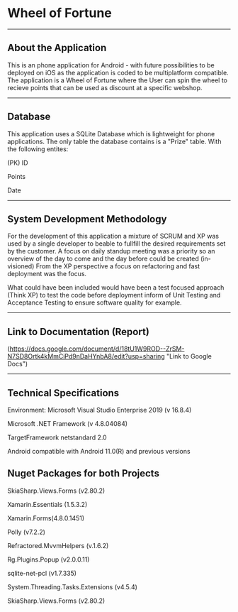﻿# Wheel of Fortune

----------------------------------
About the Application
----------------------------------
This is an phone application for Android - with future possibilities to be deployed on iOS as the application is coded to be multiplatform compatible. 
The application is a Wheel of Fortune where the User can spin the wheel to recieve points that can be used as discount at a specific webshop. 

-----------------------------------------
Database
-----------------------------------------
This application uses a SQLite Database which is lightweight for phone applications.
The only table the database contains is a "Prize" table. 
With the following entites:

(PK) 
ID

Points

Date

-----------------------------------------
System Development Methodology
-----------------------------------------
For the development of this application 
a mixture of SCRUM and XP was used by a single developer
to beable to fullfill the desired requirements set by the customer.
A focus on daily standup meeting was a priority so an overview of the day to come and the day before could be created (in-visioned)
From the XP perspective a focus on refactoring and fast deployment was the focus. 

What could have been included would have been a test focused approach (Think XP) to test the code before deployment inform of Unit Testing and Acceptance Testing to ensure software quality for example. 

----------------------------------
Link to Documentation (Report)
----------------------------------

(https://docs.google.com/document/d/18tU1W9ROD--ZrSM-N7SD8Ortk4kMmCiPd9nDaHYnbA8/edit?usp=sharing "Link to Google Docs")

----------------------------------
Technical Specifications
----------------------------------
Environment: Microsoft Visual Studio Enterprise 2019 (v 16.8.4)

Microsoft .NET Framework (v 4.8.04084)

TargetFramework netstandard 2.0

Android compatible with Android 11.0(R) and previous versions

Nuget Packages for both Projects
--------------------------------

SkiaSharp.Views.Forms (v2.80.2)

Xamarin.Essentials (1.5.3.2)

Xamarin.Forms(4.8.0.1451)

Polly (v7.2.2)

Refractored.MvvmHelpers (v.1.6.2)

Rg.Plugins.Popup (v2.0.0.11)

sqlite-net-pcl (v1.7.335)

System.Threading.Tasks.Extensions (v4.5.4)

SkiaSharp.Views.Forms (v2.80.2)

